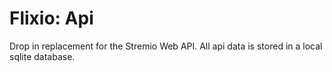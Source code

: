 # Flixio: Api

Drop in replacement for the Stremio Web API.
All api data is stored in a local sqlite database.
